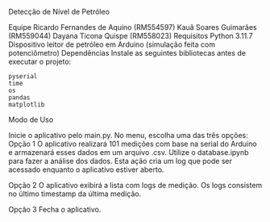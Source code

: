 Detecção de Nível de Petróleo

Equipe
    Ricardo Fernandes de Aquino (RM554597)
    Kauã Soares Guimarães (RM559044)
    Dayana Ticona Quispe (RM558023)
Requisitos
    Python 3.11.7
    Dispositivo leitor de petróleo em Arduino (simulação feita com potenciômetro)
Dependências
Instale as seguintes bibliotecas antes de executar o projeto:

    pyserial
    time
    os
    pandas
    matplotlib
Modo de Uso

Inicie o aplicativo pelo main.py.
No menu, escolha uma das três opções:
Opção 1
O aplicativo realizará 101 medições com base na serial do Arduino e armazenará esses dados em um arquivo .csv. Utilize o database.ipynb para fazer a análise dos dados. Esta ação cria um log que pode ser acessado enquanto o aplicativo estiver aberto.

Opção 2
O aplicativo exibirá a lista com logs de medição. Os logs consistem no último timestamp da última medição.

Opção 3
Fecha o aplicativo.

